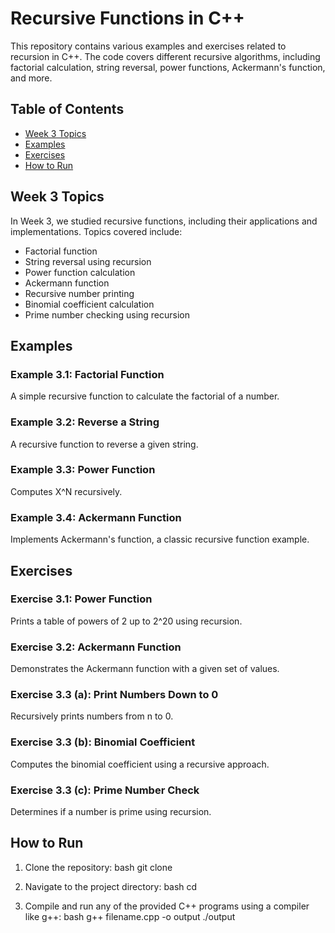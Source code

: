 # Recursive Functions in C++

This repository contains various examples and exercises related to recursion in C++. The code covers different recursive algorithms, including factorial calculation, string reversal, power functions, Ackermann's function, and more.

## Table of Contents
- [Week 3 Topics](#week-3-topics)
- [Examples](#examples)
- [Exercises](#exercises)
- [How to Run](#how-to-run)

## Week 3 Topics
In Week 3, we studied recursive functions, including their applications and implementations. Topics covered include:
- Factorial function
- String reversal using recursion
- Power function calculation
- Ackermann function
- Recursive number printing
- Binomial coefficient calculation
- Prime number checking using recursion

## Examples
### Example 3.1: Factorial Function
A simple recursive function to calculate the factorial of a number.

### Example 3.2: Reverse a String
A recursive function to reverse a given string.

### Example 3.3: Power Function
Computes X^N recursively.

### Example 3.4: Ackermann Function
Implements Ackermann's function, a classic recursive function example.

## Exercises
### Exercise 3.1: Power Function
Prints a table of powers of 2 up to 2^20 using recursion.

### Exercise 3.2: Ackermann Function
Demonstrates the Ackermann function with a given set of values.

### Exercise 3.3 (a): Print Numbers Down to 0
Recursively prints numbers from n to 0.

### Exercise 3.3 (b): Binomial Coefficient
Computes the binomial coefficient using a recursive approach.

### Exercise 3.3 (c): Prime Number Check
Determines if a number is prime using recursion.

## How to Run
1. Clone the repository:
   bash
   git clone <repository-url>
   
2. Navigate to the project directory:
   bash
   cd <repository-folder>
   
3. Compile and run any of the provided C++ programs using a compiler like g++:
   bash
   g++ filename.cpp -o output
   ./output
   